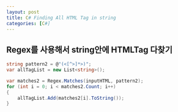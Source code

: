 ```yaml
---
layout: post
title: C# Finding All HTML Tag in string
categories: [C#]
---
```


## Regex를 사용해서 string안에 HTMLTag 다찾기

```cs
string pattern2 = @"(<[^>]*>)";
var allTagList = new List<string>();

var matches2 = Regex.Matches(inputHTML, pattern2);
for (int i = 0; i < matches2.Count; i++)
{
    allTagList.Add(matches2[i].ToString());
}
```
